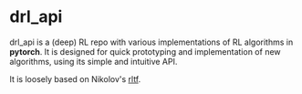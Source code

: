 # drl_api

drl_api is a (deep) RL repo with various implementations of RL algorithms in **pytorch**. It is designed for quick prototyping and implementation of new algorithms, using its simple and intuitive API. 

It is loosely based on Nikolov's [rltf](https://github.com/nikonikolov/rltf). 